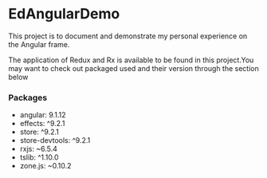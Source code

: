 # EdAngularDemo

This project is to document and demonstrate my personal experience on the Angular frame. 

The application of Redux and Rx is available to be found in this project.You may want to check out packaged used and their version through the section below 

### Packages

  - angular: 9.1.12
  - effects: ^9.2.1
  - store: ^9.2.1
  - store-devtools: ^9.2.1
  - rxjs: ~6.5.4
  - tslib: ^1.10.0
  - zone.js: ~0.10.2
